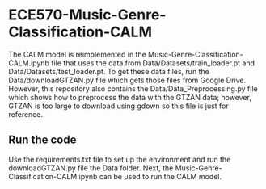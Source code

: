 # ECE570-Music-Genre-Classification-CALM

The CALM model is reimplemented in the Music-Genre-Classification-CALM.ipynb file that uses the data from Data/Datasets/train_loader.pt and Data/Datasets/test_loader.pt. To get these data files, run the Data/downloadGTZAN.py file which gets those files from Google Drive. However, this repository also contains the Data/Data_Preprocessing.py file which shows how to preprocess the data with the GTZAN data; however, GTZAN is too large to download using gdown so this file is just for reference. 

## Run the code
Use the requirements.txt file to set up the environment and run the downloadGTZAN.py file the Data folder. Next, the Music-Genre-Classification-CALM.ipynb can be used to run the CALM model.
